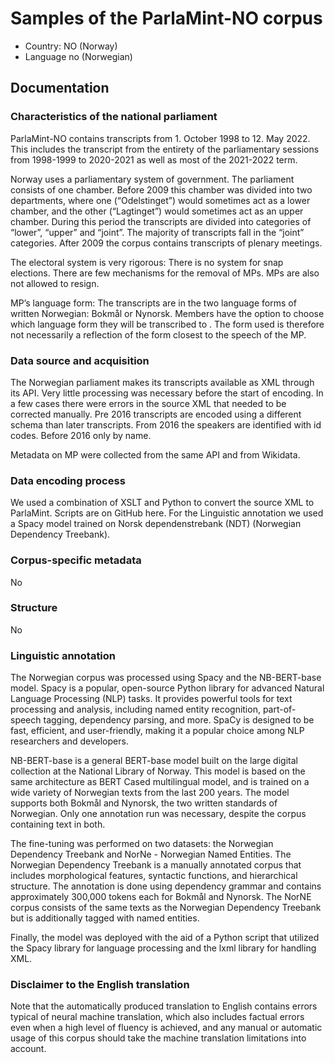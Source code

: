 # Samples of the ParlaMint-NO corpus

- Country: NO (Norway)
- Language no (Norwegian)

## Documentation


### Characteristics of the national parliament

ParlaMint-NO contains transcripts from 1. October 1998 to 12. May 2022. This includes the transcript from the entirety of the parliamentary sessions from 1998-1999 to 2020-2021 as well as most of the 2021-2022 term.

Norway uses a parliamentary system of government. The parliament consists of one chamber. Before 2009 this chamber was divided into two departments, where one (“Odelstinget”) would sometimes act as a lower chamber, and the other (“Lagtinget”) would sometimes act as an upper chamber. During this period the transcripts are divided into categories of “lower”, “upper” and “joint”. The majority of transcripts fall in the “joint” categories. After 2009 the corpus contains transcripts of plenary meetings.


The electoral system is very rigorous: There is no system for snap elections. There are few mechanisms for the removal of MPs. MPs are also not allowed to resign.


MP’s language form: The transcripts are in the two language forms of written Norwegian: Bokmål or Nynorsk. Members have the option to choose which language form they will be transcribed to  . The form used is therefore not necessarily a reflection of the form closest to the speech of the MP.

### Data source and acquisition

The Norwegian parliament makes its transcripts available as XML through its API. Very little processing was necessary before the start of encoding. In a few cases there were errors in the source XML that needed to be corrected manually. Pre 2016 transcripts are encoded using a different schema than later transcripts. From 2016 the speakers are identified with id codes. Before 2016 only by name.


Metadata on MP were collected from the same API and from Wikidata.

### Data encoding process

We used a combination of XSLT and Python to convert the source XML to ParlaMint. Scripts are on GitHub here. For the Linguistic annotation we used a Spacy model trained on Norsk dependenstrebank (NDT) (Norwegian Dependency Treebank).

### Corpus-specific metadata

No

### Structure

No

### Linguistic annotation

The Norwegian corpus was processed using Spacy and the NB-BERT-base model. Spacy is a popular, open-source Python library for advanced Natural Language Processing (NLP) tasks. It provides powerful tools for text processing and analysis, including named entity recognition, part-of-speech tagging, dependency parsing, and more. SpaCy is designed to be fast, efficient, and user-friendly, making it a popular choice among NLP researchers and developers.

NB-BERT-base is a general BERT-base model built on the large digital collection at the National Library of Norway. This model is based on the same architecture as BERT Cased multilingual model, and is trained on a wide variety of Norwegian texts from the last 200 years. The model supports both Bokmål and Nynorsk, the two written standards of Norwegian. Only one annotation run was necessary, despite the corpus containing text in both.

The fine-tuning was performed on two datasets: the Norwegian Dependency Treebank and NorNe - Norwegian Named Entities. The Norwegian Dependency Treebank is a manually annotated corpus that includes morphological features, syntactic functions, and hierarchical structure. The annotation is done using dependency grammar and contains approximately 300,000 tokens each for Bokmål and Nynorsk. The NorNE corpus consists of the same texts as the Norwegian Dependency Treebank but is additionally tagged with named entities.

Finally, the model was deployed with the aid of a Python script that utilized the Spacy library for language processing and the lxml library for handling XML.
### Disclaimer to the English translation

Note that the automatically produced translation to English contains errors typical of neural machine translation, which also includes factual errors even when a high level of fluency is achieved, and any manual or automatic usage of this corpus should take the machine translation limitations into account.
